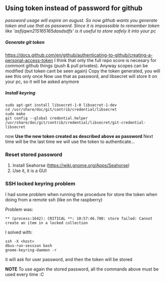 ## Using token instead of password for github
*password usage will expire on august. So now github wants you generate token and use that as password.
Since it is imposssible to remember token like 'asfijqwn215165165dasdsdfs' is it useful to store safely it into your pc*


##### Generate git token
https://docs.github.com/en/github/authenticating-to-github/creating-a-personal-access-token
I think that only the full repo score is necesary for commont github things (push & pull privates). Anyway scopes can be modified (but token cant be seen again)
Copy the token generated, you will see this only once
Now use that as password, and libsecret will store it on your pc, so it will be asked anymore

##### Install keyring 
```
sudo apt-get install libsecret-1-0 libsecret-1-dev
cd /usr/share/doc/git/contrib/credential/libsecret
sudo make
git config --global credential.helper /usr/share/doc/git/contrib/credential/libsecret/git-credential-libsecret
```

now **Use the new token created as described above as password**
Next time will be the last time we will use the token to authenticate...

### Reset stored password
1. Install Seahorse (https://wiki.gnome.org/Apps/Seahorse)
2. Use it, it is a GUI 

### SSH locked keyring problem
I had some problem when running the procedure for store the token when doing from a remote ssh (like on the raspberry)

Problem was:
```
** (process:1642): CRITICAL **: 10:57:46.780: store failed: Cannot create an item in a locked collection
```

I solved with: 
```
ssh -X <host>
dbus-run-session bash
gnome-keyring-daemon -r
```
it will ask for user password, and then the token will be stored

**NOTE** To use again the stored password, all the commands above must be used every time :C


